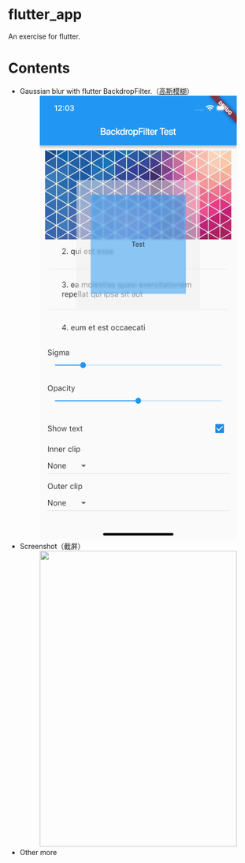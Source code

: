 # flutter_app
An exercise for flutter.


# Contents
- Gaussian blur with flutter BackdropFilter.（[高斯模糊](https://github.com/zhaoya188/FlutterBlurDemo)）
  <div align=center><img width="400" height="900" src="https://github.com/zhaoya188/FlutterBlurDemo/raw/master/ScreenShot.png"/></div>
- Screenshot（截屏）
  <div align=center><img width="400" height="600" src="https://github.com/zhaoya188/flutter_app/raw/master/screenshot/screenshot-screenshot.png"/></div>
- Other more